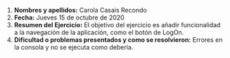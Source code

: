 1. **Nombres y apellidos:** Carola Casais Recondo
2. **Fecha:** Jueves 15 de octubre de 2020
3. **Resumen del Ejercicio:** El objetivo del ejercicio es añadir funcionalidad a la navegación de la aplicación, como el botón de LogOn.
4. **Dificultad o problemas presentados y como se resolvieron:** Errores en la consola y no se ejecuta como debería.
